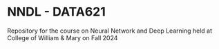 # NNDL - DATA621
Repository for the course on Neural Network and Deep Learning held at College of William &amp; Mary on Fall 2024
